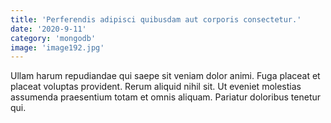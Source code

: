 ```yaml
---
title: 'Perferendis adipisci quibusdam aut corporis consectetur.'
date: '2020-9-11'
category: 'mongodb'
image: 'image192.jpg'
---
```


Ullam harum repudiandae qui saepe sit veniam dolor animi. Fuga placeat et placeat voluptas provident. Rerum aliquid nihil sit. Ut eveniet molestias assumenda praesentium totam et omnis aliquam. Pariatur doloribus tenetur qui.
